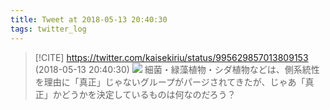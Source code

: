 ```yaml
---
title: Tweet at 2018-05-13 20:40:30
tags: twitter_log
---
```


> [!CITE] https://twitter.com/kaisekiriu/status/995629857013809153 (2018-05-13 20:40:30)
> ![](https://twitter.com/kaisekiriu/status/995629857013809153)
> 細菌・緑藻植物・シダ植物などは、側系統性を理由に「真正」じゃないグループがパージされてきたが、じゃあ「真正」かどうかを決定しているものは何なのだろう？

